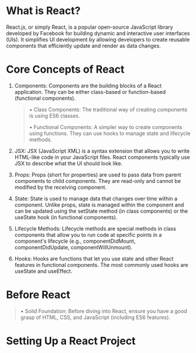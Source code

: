 # What is React?      

React.js, or simply React, is a popular open-source JavaScript library developed by Facebook for building dynamic and interactive user interfaces (UIs). It simplifies UI development by allowing developers to create reusable components that efficiently update and render as data changes.

# Core Concepts of React

1. Components: Components are the building blocks of a React application. They can be either class-based or function-based (functional components).

   > &bull; Class Components: The traditional way of creating components is using ES6 classes.
   > 
   > &bull; Functional Components: A simpler way to create components using functions. They can use hooks to manage state and lifecycle methods.

2. JSX: JSX (JavaScript XML) is a syntax extension that allows you to write HTML-like code in your JavaScript files.
   React components typically use JSX to describe what the UI should look like.

3. Props: Props (short for properties) are used to pass data from parent components to child components. They are read-only and cannot be modified by the receiving component.

4. State: State is used to manage data that changes over time within a component. Unlike props, state is managed within the component and can be updated using the setState method (in class components) or the useState hook (in functional components).

5. Lifecycle Methods: Lifecycle methods are special methods in class components that allow you to run code at specific points in a component's lifecycle (e.g., componentDidMount, componentDidUpdate, componentWillUnmount).

6. Hooks: Hooks are functions that let you use state and other React features in functional components. The most commonly used hooks are useState and useEffect.

# Before React
>&bull; Solid Foundation: Before diving into React, ensure you have a good grasp of HTML, CSS, and JavaScript (including ES6 features).
>
# Setting Up a React Project







  






